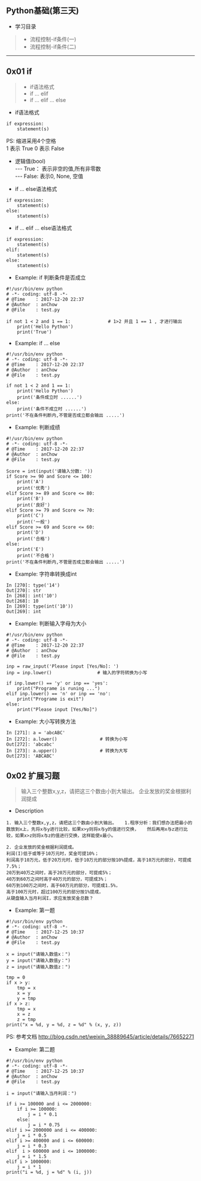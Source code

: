 ## Python基础(第三天)

*  学习目录  
> * 流程控制-if条件(一)  
> * 流程控制-if条件(二)  

---
## 0x01 if
> * if语法格式
> * if ... elif
> * if ... elif ... else

* if语法格式
```
if expression:
    statement(s)
```
PS:
   缩进采用4个空格  
   1   表示 True
   0   表示 False

* 逻辑值(bool)  
   --- True： 表示非空的值,所有非零数  
   --- False: 表示0, None, 空值   

* if ... else语法格式
```
if expression:
    statement(s)
else:
    statement(s)
```
* if ... elif ... else语法格式
```
if expression:
    statement(s)
elif:
    statement(s)
else:
    statement(s)
```
* Example: if 判断条件是否成立
```
#!/usr/bin/env python
# -*- coding: utf-8 -*-
# @Time    : 2017-12-20 22:37
# @Author  : anChow
# @File    : test.py

if not 1 < 2 and 1 == 1:              # 1>2 并且 1 == 1 , 才进行输出
    print('Hello Python')
    print('True')
```
* Example: if ... else
```
#!/usr/bin/env python
# -*- coding: utf-8 -*-
# @Time    : 2017-12-20 22:37
# @Author  : anChow
# @File    : test.py

if not 1 < 2 and 1 == 1:
    print('Hello Python')
    print('条件成立时 ......')
else:
    print('条件不成立时 ......')
print('不在条件判断内,不管是否成立都会输出 .....')    
```    
* Example: 判断成绩
```
#!/usr/bin/env python
# -*- coding: utf-8 -*-
# @Time    : 2017-12-20 22:37
# @Author  : anChow
# @File    : test.py

Score = int(input('请输入分数: '))
if Score >= 90 and Score <= 100:
    print('A')
    print('优秀')
elif Score >= 89 and Score <= 80:
    print('B')
    print('良好')
elif Score >= 79 and Score <= 70:
    print('C')
    print('一般')
elif Score >= 69 and Score <= 60:
    print('D')
    print('合格')
else:
    print('E')
    print('不合格')
print('不在条件判断内,不管是否成立都会输出 .....')
```
* Example: 字符串转换成int
```
In [270]: type('14')
Out[270]: str
In [268]: int('10')
Out[268]: 10
In [269]: type(int('10'))
Out[269]: int
```
* Example: 判断输入字母为大小
```
#!/usr/bin/env python
# -*- coding: utf-8 -*-
# @Time    : 2017-12-20 22:37
# @Author  : anChow
# @File    : test.py

inp = raw_input('Please input [Yes/No]: ')
inp = inp.lower()                 # 输入的字符转换为小写

if inp.lower() == 'y' or inp == 'yes':
    print("Programe is runing ...")
elif inp.lower() == 'n' or inp == 'no':
    print("Programe is exit")
else:
    print("Please input [Yes/No]")
```
* Example: 大小写转换方法
```
In [271]: a = 'abcABC'
In [272]: a.lower()                # 转换为小写
Out[272]: 'abcabc'
In [273]: a.upper()                # 转换为大写
Out[273]: 'ABCABC'
```

## 0x02 扩展习题
> 输入三个整数x,y,z，请把这三个数由小到大输出。
> 企业发放的奖金根据利润提成

* Description
```
1. 输入三个整数x,y,z，请把这三个数由小到大输出。   1.程序分析：我们想办法把最小的数放到x上，先将x与y进行比较，如果x>y则将x与y的值进行交换，   然后再用x与z进行比较，如果x>z则将x与z的值进行交换，这样能使x最小。

2. 企业发放的奖金根据利润提成。
利润(I)低于或等于10万元时，奖金可提10%；
利润高于10万元，低于20万元时，低于10万元的部分按10%提成，高于10万元的部分，可提成7.5%；
20万到40万之间时，高于20万元的部分，可提成5%；
40万到60万之间时高于40万元的部分，可提成3%；
60万到100万之间时，高于60万元的部分，可提成1.5%，
高于100万元时，超过100万元的部分按1%提成，
从键盘输入当月利润I，求应发放奖金总数？
```

* Example: 第一题
```
#!/usr/bin/env python
# -*- coding: utf-8 -*-
# @Time    : 2017-12-25 10:37
# @Author  : anChow
# @File    : test.py

x = input("请输入数值x：")
y = input("请输入数值y：")
z = input("请输入数值z：")

tmp = 0
if x > y:
    tmp = x
    x = y
    y = tmp
if x > z:
    tmp = x
    x = z
    z = tmp
print("x = %d, y = %d, z = %d" % (x, y, z))
```
PS: 参考文档
    http://blog.csdn.net/weixin_38889645/article/details/76652271
* Example: 第二题
```
#!/usr/bin/env python
# -*- coding: utf-8 -*-
# @Time    : 2017-12-25 10:37
# @Author  : anChow
# @File    : test.py

i = input("请输入当月利润：")

if i >= 100000 and i <= 2000000:
    if i >= 100000:
        j = i * 0.1
    else:
        j = i * 0.75
elif i >= 2000000 and i <= 400000:
    j = i * 0.5
elif i >= 400000 and i <= 600000:
    j = i * 0.3
elif  i > 600000 and i <= 1000000:
    j = i * 1.5
elif i > 1000000:
    j = i * 1
print("i = %d, j = %d" % (i, j))
```
